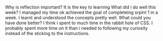 Why is reflection important?
    It is the key to learning
What did i do well this week?
    I managed my time ok achieved the goal of completeing srpint 1 in a week. I learnt and understood the concepts pretty well. 
What could you have done better?
    I think i spent to much time in the rabbit hole of CSS. I probably spent more time on it than i needed to following my curiosity instead of the sticking to the instructions.